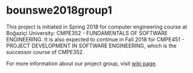 # bounswe2018group1
This project is initiated in Spring 2018 for computer engineering course at Boğaziçi University: CMPE352 - FUNDAMENTALS OF SOFTWARE ENGINEERING. It is also expected to continue in Fall 2018 for CMPE451 - PROJECT DEVELOPMENT IN SOFTWARE ENGINEERING, which is the successor course of CMPE352.

For more information about our project group, visit [wiki page](https://github.com/bounswe/bounswe2018group1/wiki).
